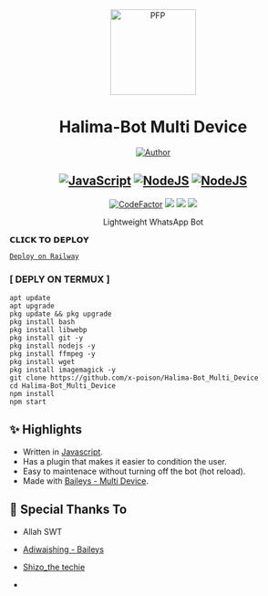 <div align="center">
<img src="https://i.imgur.com/RGtXyG2.jpg" width="150" height="150" border="0" alt="PFP">

# Halima-Bot Multi Device

<p align="center">
  <a href="https://github.com/x-poison"><img title="Author" src="https://img.shields.io/badge/Author-Abdul-blueviolet.svg?style=for-the-badge&logo=github" /></a>
</p>

## [![JavaScript](https://img.shields.io/badge/JavaScript-d6cc0f?style=for-the-badge&logo=javascript&logoColor=white)](https://www.javascript.com) [![NodeJS](https://img.shields.io/badge/Node.js-43853D?style=for-the-badge&logo=node.js&logoColor=white)](https://nodejs.org/) [![NodeJS](https://img.shields.io/badge/MongoDB-000000?style=for-the-badge&logo=sqlite&logoColor=white)](https://www.mongodb.org)

[![CodeFactor](https://www.codefactor.io/repository/github/x-poison/Halima-Bot_Multi_Device/badge/master)](https://www.codefactor.io/repository/github/x-poison/Halima-Bot_Multi_Device/overview/master) [![](https://img.shields.io/github/repo-size/x-poison/Halima-Bot_Multi_Device)](https://github.com/x-poison/Halima-Bot_Multi_Device/) [![](https://img.shields.io/github/forks/x-poison/Halima-Bot_Multi_Devicesvg)](https://github.com/x-poison/Halima-Bot_Multi_Device/network/members) [![](https://img.shields.io/github/stars/x-poison/Halima-Bot_Multi_Device.svg)](https://github.com/x-poison/Halima-Bot_Multi_Device/network/members)

Lightweight WhatsApp Bot

</div>

<summary>𝗖𝗟𝗜𝗖𝗞 𝗧𝗢 𝗗𝗘𝗣𝗟𝗢𝗬</summary>

[`Deploy on Railway`](https://railway.app?referralCode=jDDNQq)


### [ DEPLY ON TERMUX ]
 ```   
apt update
apt upgrade
pkg update && pkg upgrade
pkg install bash
pkg install libwebp
pkg install git -y
pkg install nodejs -y 
pkg install ffmpeg -y 
pkg install wget
pkg install imagemagick -y
git clone https://github.com/x-poison/Halima-Bot_Multi_Device
cd Halima-Bot_Multi_Device
npm install
npm start
```

## ✨ Highlights

-   Written in [Javascript](https://www.javascript.com).
-   Has a plugin that makes it easier to condition the user.
-   Easy to maintenace without turning off the bot (hot reload).
-   Made with [Baileys - Multi Device](https://github.com/adiwajshing/Baileys/).


## 🙏 Special Thanks To

-   Allah SWT
-   [Adiwajshing - Baileys](https://github.com/adiwajshing/Baileys)
-   [Shizo_the techie](https://github.com/shizothetechie/)

-   

